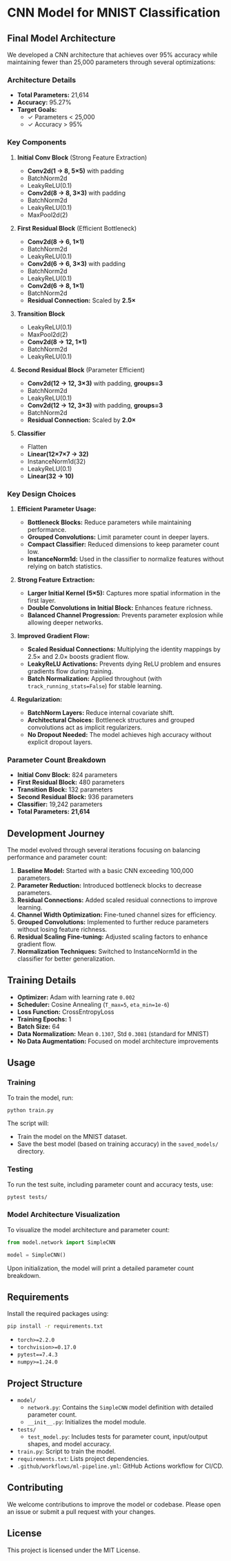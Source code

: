 # CNN Model for MNIST Classification

## Final Model Architecture
We developed a CNN architecture that achieves over 95% accuracy while maintaining fewer than 25,000 parameters through several optimizations:

### Architecture Details
- **Total Parameters:** 21,614
- **Accuracy:** 95.27%
- **Target Goals:** 
  - ✓ Parameters < 25,000
  - ✓ Accuracy > 95%

### Key Components

1. **Initial Conv Block** (Strong Feature Extraction)
   - **Conv2d(1 → 8, 5×5)** with padding
   - BatchNorm2d
   - LeakyReLU(0.1)
   - **Conv2d(8 → 8, 3×3)** with padding
   - BatchNorm2d
   - LeakyReLU(0.1)
   - MaxPool2d(2)

2. **First Residual Block** (Efficient Bottleneck)
   - **Conv2d(8 → 6, 1×1)**
   - BatchNorm2d
   - LeakyReLU(0.1)
   - **Conv2d(6 → 6, 3×3)** with padding
   - BatchNorm2d
   - LeakyReLU(0.1)
   - **Conv2d(6 → 8, 1×1)**
   - BatchNorm2d
   - **Residual Connection:** Scaled by **2.5×**

3. **Transition Block**
   - LeakyReLU(0.1)
   - MaxPool2d(2)
   - **Conv2d(8 → 12, 1×1)**
   - BatchNorm2d
   - LeakyReLU(0.1)

4. **Second Residual Block** (Parameter Efficient)
   - **Conv2d(12 → 12, 3×3)** with padding, **groups=3**
   - BatchNorm2d
   - LeakyReLU(0.1)
   - **Conv2d(12 → 12, 3×3)** with padding, **groups=3**
   - BatchNorm2d
   - **Residual Connection:** Scaled by **2.0×**

5. **Classifier**
   - Flatten
   - **Linear(12×7×7 → 32)**
   - InstanceNorm1d(32)
   - LeakyReLU(0.1)
   - **Linear(32 → 10)**

### Key Design Choices
1. **Efficient Parameter Usage:**
   - **Bottleneck Blocks:** Reduce parameters while maintaining performance.
   - **Grouped Convolutions:** Limit parameter count in deeper layers.
   - **Compact Classifier:** Reduced dimensions to keep parameter count low.
   - **InstanceNorm1d:** Used in the classifier to normalize features without relying on batch statistics.

2. **Strong Feature Extraction:**
   - **Larger Initial Kernel (5×5):** Captures more spatial information in the first layer.
   - **Double Convolutions in Initial Block:** Enhances feature richness.
   - **Balanced Channel Progression:** Prevents parameter explosion while allowing deeper networks.

3. **Improved Gradient Flow:**
   - **Scaled Residual Connections:** Multiplying the identity mappings by 2.5× and 2.0× boosts gradient flow.
   - **LeakyReLU Activations:** Prevents dying ReLU problem and ensures gradients flow during training.
   - **Batch Normalization:** Applied throughout (with `track_running_stats=False`) for stable learning.

4. **Regularization:**
   - **BatchNorm Layers:** Reduce internal covariate shift.
   - **Architectural Choices:** Bottleneck structures and grouped convolutions act as implicit regularizers.
   - **No Dropout Needed:** The model achieves high accuracy without explicit dropout layers.

### Parameter Count Breakdown

- **Initial Conv Block:** 824 parameters
- **First Residual Block:** 480 parameters
- **Transition Block:** 132 parameters
- **Second Residual Block:** 936 parameters
- **Classifier:** 19,242 parameters
- **Total Parameters:** **21,614**

## Development Journey
The model evolved through several iterations focusing on balancing performance and parameter count:
1. **Baseline Model:** Started with a basic CNN exceeding 100,000 parameters.
2. **Parameter Reduction:** Introduced bottleneck blocks to decrease parameters.
3. **Residual Connections:** Added scaled residual connections to improve learning.
4. **Channel Width Optimization:** Fine-tuned channel sizes for efficiency.
5. **Grouped Convolutions:** Implemented to further reduce parameters without losing feature richness.
6. **Residual Scaling Fine-tuning:** Adjusted scaling factors to enhance gradient flow.
7. **Normalization Techniques:** Switched to InstanceNorm1d in the classifier for better generalization.

## Training Details

- **Optimizer:** Adam with learning rate `0.002`
- **Scheduler:** Cosine Annealing (`T_max=5`, `eta_min=1e-6`)
- **Loss Function:** CrossEntropyLoss
- **Training Epochs:** 1
- **Batch Size:** 64
- **Data Normalization:** Mean `0.1307`, Std `0.3081` (standard for MNIST)
- **No Data Augmentation:** Focused on model architecture improvements

## Usage

### Training

To train the model, run:

```bash
python train.py
```

The script will:

- Train the model on the MNIST dataset.
- Save the best model (based on training accuracy) in the `saved_models/` directory.

### Testing

To run the test suite, including parameter count and accuracy tests, use:

```bash
pytest tests/
```

### Model Architecture Visualization

To visualize the model architecture and parameter count:

```python
from model.network import SimpleCNN

model = SimpleCNN()
```

Upon initialization, the model will print a detailed parameter count breakdown.

## Requirements

Install the required packages using:

```bash
pip install -r requirements.txt
```

- `torch>=2.2.0`
- `torchvision>=0.17.0`
- `pytest==7.4.3`
- `numpy>=1.24.0`

## Project Structure

- `model/`
  - `network.py`: Contains the `SimpleCNN` model definition with detailed parameter count.
  - `__init__.py`: Initializes the model module.
- `tests/`
  - `test_model.py`: Includes tests for parameter count, input/output shapes, and model accuracy.
- `train.py`: Script to train the model.
- `requirements.txt`: Lists project dependencies.
- `.github/workflows/ml-pipeline.yml`: GitHub Actions workflow for CI/CD.

## Contributing

We welcome contributions to improve the model or codebase. Please open an issue or submit a pull request with your changes.

## License

This project is licensed under the MIT License.
